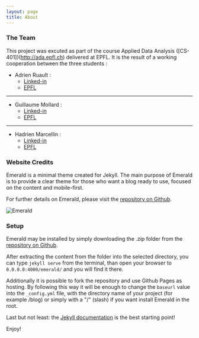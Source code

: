 ```yaml
---
layout: page
title: About
---
```


### The Team

This project was excuted as part of the course Applied Data Analysis ([CS-401])(http://ada.epfl.ch) delivered at EPFL. It is the result of a working cooperation between the three students :  
- Adrien Ruault :   
  - [Linked-in](https://www.linkedin.com/in/adrien-ruault-054423128/)  
  - [EPFL](https://people.epfl.ch/adrien.ruault?lang=fr)  

---

- Guillaume Mollard :   
  - [Linked-in](https://www.linkedin.com/in/guillaume-mollard-83292313b/)  
  - [EPFL](https://people.epfl.ch/guillaume.mollard?lang=en)  

---

- Hadrien Marcellin :   
  - [Linked-in](https://www.linkedin.com/in/hadrien-marcellin-40709a108/)  
  - [EPFL](https://people.epfl.ch/hadrien.marcellin?lang=en)  





### Website Credits
Emerald is a minimal theme created for Jekyll. The main purpose of Emerald is to provide a clear theme for those who want a blog ready to use, focused on the content and mobile-first.

For further details on Emerald, please visit the [repository on Github](https://github.com/KingFelix/emerald/).

![Emerald](img/Emerald01.png "Emerald")

### Setup
Emerald may be installed by simply downloading the .zip folder from the [repository on Github](https://github.com/KingFelix/emerald/archive/master.zip).

After extracting the content from the folder into the selected directory, you can type ``jekyll serve`` from the terminal, than open your browser to ``0.0.0.0:4000/emerald/`` and you will find it there.

Additionally it is possible to fork the repository and use Github Pages as hosting. By following this way it will be enough to change the ``baseurl`` value into the ``_config.yml`` file, with the directory name of your project (for example /blog) or simply with a "/" (slash) if you want install Emerald in the root. 

Last but not least: the [Jekyll documentation](http://jekyllrb.com) is the best starting point!

Enjoy!

